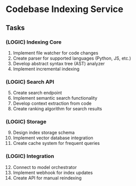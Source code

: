 # Codebase Indexing Service

## Tasks

### (LOGIC) Indexing Core
1. Implement file watcher for code changes
2. Create parser for supported languages (Python, JS, etc.)
3. Develop abstract syntax tree (AST) analyzer
4. Implement incremental indexing

### (LOGIC) Search API
5. Create search endpoint
6. Implement semantic search functionality
7. Develop context extraction from code
8. Create ranking algorithm for search results

### (LOGIC) Storage
9. Design index storage schema
10. Implement vector database integration
11. Create cache system for frequent queries

### (LOGIC) Integration
12. Connect to model orchestrator
13. Implement webhook for index updates
14. Create API for manual reindexing